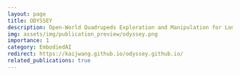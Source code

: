 ```yaml
---
layout: page
title: ODYSSEY
description: Open-World Quadrupeds Exploration and Manipulation for Long-Horizon Tasks
img: assets/img/publication_preview/odyssey.png
importance: 1
category: EmbodiedAI
redirect: https://kaijwang.github.io/odyssey.github.io/
related_publications: true
---
```


